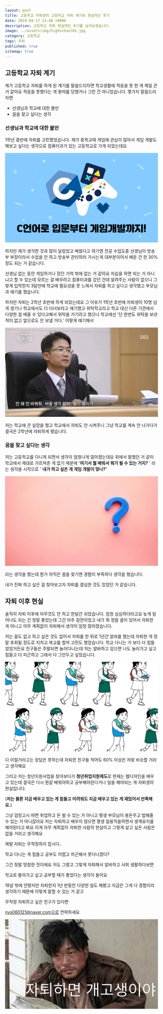 ```yaml
---
layout: post
title: 고등학교 자퇴생의 고등학교 자퇴 계기와 현실적인 후기
date: 2024-04-17 23:48 +0900
description: 고등학교 자퇴 현실적인 후기를 남겨보겠습니다.
image: ../assets/img/highschool01.jpg
category: 고등학교
tags: 자퇴
published: true
sitemap: true
---
```


## 고등학교 자퇴 계기

제가 고등학교 자퇴를 하게 된 계기를 말씀드리자면 학교생활에 적응을 못 한 게 제일 큰 거 같아요
적응을 못했다는 게 왕따를 당했거나 그런 건 아니었습니다. 몇가지 말씀드리자면

- 선생님과 학교에 대한 불만
- 꿈을 찾고 싶다는 생각

### 선생님과 학교에 대한 불만

1학년 중반에 자퇴를 고민했었습니다.
제가 중학교때 게임에 관심이 많아서 게임 개발도 해보고 싶다는 생각으로 컴퓨터과가 있는 고등학교로
가게 되었는데요

![image](/assets/img/game.jpg)

하지만 제가 생각한 것과 많이 달랐었고 배웠다고 하기엔 전공 수업도중 선생님이 방송부 부장이라서 수업을 안 하고 방송부 관리하러 가시는게 대부분이어서 배운 건 한 30%정도 되는 거 같습니다.

선생님 없는 동안 게임하거나 잤던 기억 밖에 없는 거 같아요 자습을 하면 되는 거 아니냐고 할 수 있는데
모르는 걸 배우려고 컴퓨터과를 갔던 건데 알려주는 사람이 없으니
그렇게 입학한지 3달만에 학교에 필요성을 못 느껴서 자퇴를 하고 싶다고 생각했고 부모님과 얘기를 했습니다. 

하지만 자퇴는 2학년 초반에 하게 되었는데요
그 이유가 1학년 초반에 자퇴생이 10명 넘게 생기니 학교에서도 더 다녀보라고 얘기했고
위탁학교라고 학교 대신 다른 기관에서 다양한 걸 배울 수 있다고해서 위탁을 가기려고 했으나
학교에선 '단 한번도 위탁을 보낸 적이 없고 앞으로도 안 보낼 거다.' 이렇게 얘기해서

![image](/assets/img/highschool03.jpg)

저는 학교에 큰 실망을 했고 학교에서 자퇴도 안 시켜주니 그냥 학교를 계속 안 나가다가
결국은 2학년에 자퇴하게 됐습니다.

### 꿈을 찾고 싶다는 생각
저는 고등학교를 다니게 되면서 생각이 엄청나게 많아졌는데요
위에서 말했던 거 같이 학교에서 제대로 가르쳐준 게 없기 때문에 '**여기서 뭘 배워서 뭐가 될 수 있는 거지?** '
라는 생각을 시작으로 ' **내가 하고 싶은 게 게임 개발이 맞나?'** 

![image](/assets/img/highschool04.jpg)

라는 생각을 했는데 뭔가 아직은 꿈을 찾기엔 경험이 부족하다 생각을 했습니다.

내가 진짜 하고 싶은 걸 찾아보고자 자퇴를 결심한 것도 있었던 거 같습니다.

## 자퇴 이후 현실

솔직히 자퇴 이후에 아무것도 안 하고 한달간 쉬었습니다.
엄청 심심하더라고요 늦게 일어나도 되는 건 정말 좋았는데 그건 아주 잠깐이었고
내가 뭐 정말 꿈이 있어서 자퇴한 게 아니고 아무 계획없이 자퇴해서 생각이 엄청 많아졌습니다.

저는 꿈도 없고 하고 싶은 것도 없어서 자퇴를 한 뒤로 1년간 알바를 했는데 자퇴한 게 정말 후회될 정도로 지치고 복교를 할까 고민도 했었습니다. 학교 다니는 거 보다 더 힘들었었거든요 친구들은 주말되면 놀러다니는데 저는 알바하고 있으면 나도 놀러가고 싶고 힘들고 더 피곤하고 그래서 다 그만두고 싶었습니다.

![image](/assets/img/highschool02.jpg)

다 이럴거라고는 장담은 못하는데 자퇴한 친구들 적어도 60% 이상은 저랑 비슷할 거라고 생각해요

그러고 저는 청년지원사업을 찾아보다가 **청년취업지원제도**로 현재는 웹디자인을 배우고 있는데
결국은 다시 뭔갈 배워야하고 공부해야된다거나 일을 해야되는 게 자퇴생의 현실입니다.

(**저는 물론 지금 배우고 있는 게 힘들고 어려워도 지금 배우고 있는 게 재밌어서 만족해요.**)

그냥 검정고시 따면 취업하고 돈 벌 수 있는 거 아니고 평생 부모님이 용돈주고 밥해줄 수 있는 거 아니잖아요
저는 자퇴하고 배우지 않으면 평생 일용직을하면서 생계유지를 해야된다고 봐요 
이게 아무 계획없이 자퇴한 사람의 현실이고 그렇게 살고 싶은 사람은 없을 거라고 생각해요

제발 자퇴는 무작정하지 맙시다..

학교 다니는 게 힘들고 공부도 어렵고 피곤해서 못다니겠다?

그건 정말 멍청한 짓이에요 저도 그랬고 그렇게 자퇴해서 알바하고 사회 생활하다보면

학교로 돌아가고 싶고 공부할 때가 좋았다는 생각이 들어요

19살 밖에 안됐지만 자퇴한지 1년 반동안 다양한 일도 해봤고 지금은 그게 다 경험이라 생각하기 때문에
이렇게 말할 수 있는 거 같고

무작정 자퇴하고 싶은 친구가 있다면

nys060121@naver.com으로 연락하세요

![image](/assets/img/insang.jpg)







